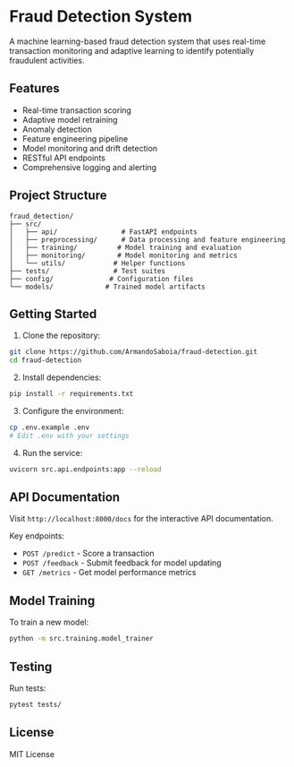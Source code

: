 # Fraud Detection System

A machine learning-based fraud detection system that uses real-time transaction monitoring and adaptive learning to identify potentially fraudulent activities.

## Features

- Real-time transaction scoring
- Adaptive model retraining
- Anomaly detection
- Feature engineering pipeline
- Model monitoring and drift detection
- RESTful API endpoints
- Comprehensive logging and alerting

## Project Structure

```
fraud_detection/
├── src/
│   ├── api/                # FastAPI endpoints
│   ├── preprocessing/      # Data processing and feature engineering
│   ├── training/          # Model training and evaluation
│   ├── monitoring/        # Model monitoring and metrics
│   └── utils/            # Helper functions
├── tests/                # Test suites
├── config/              # Configuration files
└── models/             # Trained model artifacts
```

## Getting Started

1. Clone the repository:
```bash
git clone https://github.com/ArmandoSaboia/fraud-detection.git
cd fraud-detection
```

2. Install dependencies:
```bash
pip install -r requirements.txt
```

3. Configure the environment:
```bash
cp .env.example .env
# Edit .env with your settings
```

4. Run the service:
```bash
uvicorn src.api.endpoints:app --reload
```

## API Documentation

Visit `http://localhost:8000/docs` for the interactive API documentation.

Key endpoints:
- `POST /predict` - Score a transaction
- `POST /feedback` - Submit feedback for model updating
- `GET /metrics` - Get model performance metrics

## Model Training

To train a new model:
```bash
python -m src.training.model_trainer
```

## Testing

Run tests:
```bash
pytest tests/
```

## License

MIT License
